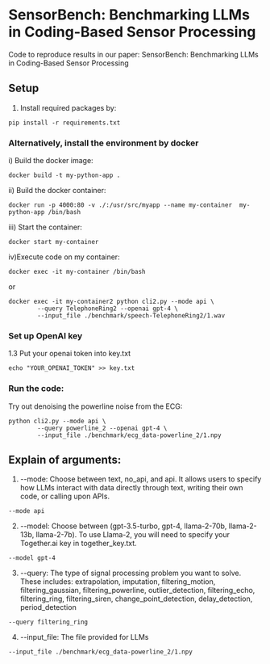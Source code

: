 # SensorBench: Benchmarking LLMs in Coding-Based Sensor Processing
Code to reproduce results in our paper: SensorBench: Benchmarking LLMs in Coding-Based Sensor Processing
## Setup
1. Install required packages by:
```
pip install -r requirements.txt
```

### Alternatively, install the environment by docker
i) Build the docker image:
```
docker build -t my-python-app .
```
ii) Build the docker container:
```
docker run -p 4000:80 -v ./:/usr/src/myapp --name my-container  my-python-app /bin/bash
```
iii) Start the container:
```
docker start my-container
```
iv)Execute code on my container:
```
docker exec -it my-container /bin/bash
```
or 
```
docker exec -it my-container2 python cli2.py --mode api \
        --query TelephoneRing2 --openai gpt-4 \
        --input_file ./benchmark/speech-TelephoneRing2/1.wav
```
### Set up OpenAI key
1.3 Put your openai token into key.txt
```
echo "YOUR_OPENAI_TOKEN" >> key.txt
```

### Run the code:
Try out denoising the powerline noise from the ECG:
```
python cli2.py --mode api \
        --query powerline_2 --openai gpt-4 \
        --input_file ./benchmark/ecg_data-powerline_2/1.npy
```

## Explain of arguments:
1. --mode: Choose between text, no_api, and api. It allows users to specify how LLMs interact with data directly through text, writing their own code, or calling upon APIs.
```
--mode api
```
2. --model: Choose between (gpt-3.5-turbo, gpt-4, llama-2-70b, llama-2-13b, llama-2-7b). To use Llama-2, you will need to specify your Together.ai key in together_key.txt.
```
--model gpt-4
```
3. --query: The type of signal processing problem you want to solve. These includes: extrapolation, imputation, filtering_motion, filtering_gaussian, filtering_powerline, outlier_detection, filtering_echo, filtering_ring, filtering_siren, change_point_detection, delay_detection, period_detection
```
--query filtering_ring
``` 
4. --input_file: The file provided for LLMs
```
--input_file ./benchmark/ecg_data-powerline_2/1.npy
```

